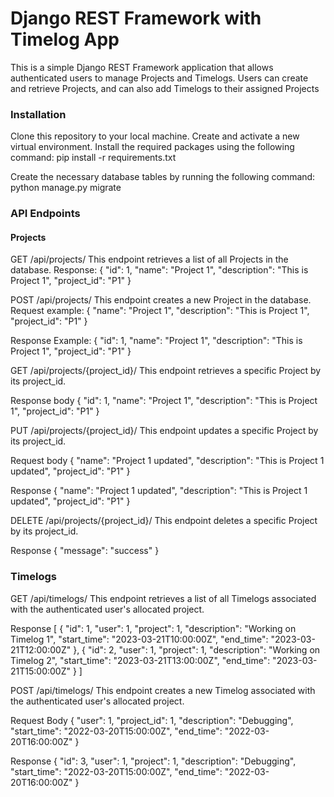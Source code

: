 # Django REST Framework with Timelog App
This is a simple Django REST Framework application that allows authenticated users to manage Projects and Timelogs. Users can create and retrieve Projects, and can also add Timelogs to their assigned Projects

### Installation
Clone this repository to your local machine.
Create and activate a new virtual environment.
Install the required packages using the following command:
pip install -r requirements.txt

Create the necessary database tables by running the following command:
python manage.py migrate

### API Endpoints

#### Projects
GET /api/projects/
This endpoint retrieves a list of all Projects in the database.
Response:
{
    "id": 1,
    "name": "Project 1",
    "description": "This is Project 1",
    "project_id": "P1"
}

POST /api/projects/
This endpoint creates a new Project in the database.
Request example:
{
    "name": "Project 1",
    "description": "This is Project 1",
    "project_id": "P1"
}

Response Example: 
{
    "id": 1,
    "name": "Project 1",
    "description": "This is Project 1",
    "project_id": "P1"
}

GET /api/projects/{project_id}/
This endpoint retrieves a specific Project by its project_id.

Response body
{
    "id": 1,
    "name": "Project 1",
    "description": "This is Project 1",
    "project_id": "P1"
}

PUT /api/projects/{project_id}/
This endpoint updates a specific Project by its project_id.

Request body
{
    "name": "Project 1 updated",
    "description": "This is Project 1 updated",
    "project_id": "P1"
}

Response 
{
    "name": "Project 1 updated",
    "description": "This is Project 1 updated",
    "project_id": "P1"
}

DELETE /api/projects/{project_id}/
This endpoint deletes a specific Project by its project_id.

Response
{
    "message": "success"
}

### Timelogs
GET /api/timelogs/
This endpoint retrieves a list of all Timelogs associated with the authenticated user's allocated project.

Response
[
    {
        "id": 1,
        "user": 1,
        "project": 1,
        "description": "Working on Timelog 1",
        "start_time": "2023-03-21T10:00:00Z",
        "end_time": "2023-03-21T12:00:00Z"
    },
    {
        "id": 2,
        "user": 1,
        "project": 1,
        "description": "Working on Timelog 2",
        "start_time": "2023-03-21T13:00:00Z",
        "end_time": "2023-03-21T15:00:00Z"
    }
]

POST /api/timelogs/
This endpoint creates a new Timelog associated with the authenticated user's allocated project.

Request Body
{
    "user": 1,
    "project_id": 1,
    "description": "Debugging",
    "start_time": "2022-03-20T15:00:00Z",
    "end_time": "2022-03-20T16:00:00Z"
}

Response
{
    "id": 3,
    "user": 1,
    "project": 1,
    "description": "Debugging",
    "start_time": "2022-03-20T15:00:00Z",
    "end_time": "2022-03-20T16:00:00Z"
}
